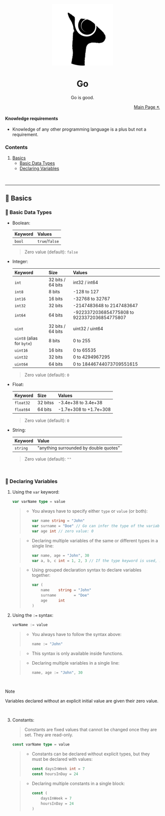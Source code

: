 <p align="center">
  <img src="../logo.png" height="200">
</p>

<h1 align="center">Go</h1>

<p align="center">
  Go is good.
</p>

<p align="right">
    <a href="https://github.com/seabeya/tech-stack#tech-stack">Main Page ↖</a>
</p>

#### Knowledge requirements

- Knowledge of any other programming language is a plus but not a requirement.

### Contents

1. [Basics](#-basics)
   - [Basic Data Types](#-basic-data-types)
   - [Declaring Variables](#-declaring-variables)

<br>

<hr>

## 🔶 Basics

### 🔷 Basic Data Types

- Boolean:

  | Keyword | Values         |
  | ------- | -------------- |
  | `bool`  | `true`/`false` |

  > Zero value (default): `false`

- Integer:

  | Keyword                    | Size              | Values                                      |
  | -------------------------- | ----------------- | ------------------------------------------- |
  | `int`                      | 32 bits / 64 bits | int32 / int64                               |
  | `int8`                     | 8 bits            | -128 to 127                                 |
  | `int16`                    | 16 bits           | -32768 to 32767                             |
  | `int32`                    | 32 bits           | -2147483648 to 2147483647                   |
  | `int64`                    | 64 bits           | -9223372036854775808 to 9223372036854775807 |
  |                            |                   |                                             |
  | `uint`                     | 32 bits / 64 bits | uint32 / uint64                             |
  | `uint8` (alias for `byte`) | 8 bits            | 0 to 255                                    |
  | `uint16`                   | 16 bits           | 0 to 65535                                  |
  | `uint32`                   | 32 bits           | 0 to 4294967295                             |
  | `uint64`                   | 64 bits           | 0 to 18446744073709551615                   |

  > Zero value (default): `0`

- Float:

  | Keyword   | Size     | Values                 |
  | --------- | -------- | ---------------------- |
  | `float32` | 32 bitss | -3.4e+38 to 3.4e+38    |
  | `float64` | 64 bits  | -1.7e+308 to +1.7e+308 |

  > Zero value (default): `0`

- String:

  | Keyword  | Value                                  |
  | -------- | -------------------------------------- |
  | `string` | "anything surrounded by double quotes" |

  > Zero value (default): `""`

<br>

### 🔷 Declaring Variables

1.  Using the `var` keyword:

    ```go
    var varName type = value
    ```

    > - You always have to specify either `type` or `value` (or both):
    >   ```go
    >   var name string = "John"
    >   var surname = "Doe" // Go can infer the type of the variable from the initial value.
    >   var age int // zero value: 0
    >   ```

    > - Declaring multiple variables of the same or different types in a single line:
    >   ```go
    >   var name, age = "John", 30
    >   var a, b, c int = 1, 2, 3 // If the type keyword is used, it is only possible to declare one type of variable per line.
    >   ```

    > - Using grouped declaration syntax to declare variables together:
    >   ```go
    >   var (
    >   	name    string = "John"
    >   	surname        = "Doe"
    >   	age     int
    >   )
    >   ```

2.  Using the `:=` syntax:

    ```go
    varName := value
    ```

    > - You always have to follow the syntax above:
    >   ```go
    >   name := "John"
    >   ```

    > - This syntax is only available inside functions.

    > - Declaring multiple variables in a single line:
    >   ```go
    >   name, age := "John", 30
    >   ```

<br>

> [!NOTE]
> Variables declared without an explicit initial value are given their zero value.

<br>

3.  Constants:

    > Constants are fixed values that cannot be changed once they are set. They are read-only.

    ```go
    const varName type = value
    ```

    > - Constants can be declared without explicit types, but they must be declared with values:
    >   ```go
    >   const daysInWeek int = 7
    >   const hoursInDay = 24
    >   ```

    > - Declaring multiple constants in a single block:
    >   ```go
    >   const (
    >   	daysInWeek = 7
    >   	hoursInDay = 24
    >   )
    >   ```

<br>
